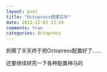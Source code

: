 ```yaml
---
layout: post
title: "Octopress搭建完毕"
date: 2012-12-03 23:24
comments: true
categories: Octopress
---
```


折腾了半天终于把Octopress配置好了……

还要继续研究一下各种配置神马的